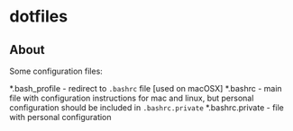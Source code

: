 # dotfiles

About
------

Some configuration files:

 *.bash_profile - redirect to `.bashrc` file [used on macOSX]
 *.bashrc - main file with configuration instructions for mac and linux, but 
 personal configuration should be included in `.bashrc.private`
 *.bashrc.private - file with personal configuration


